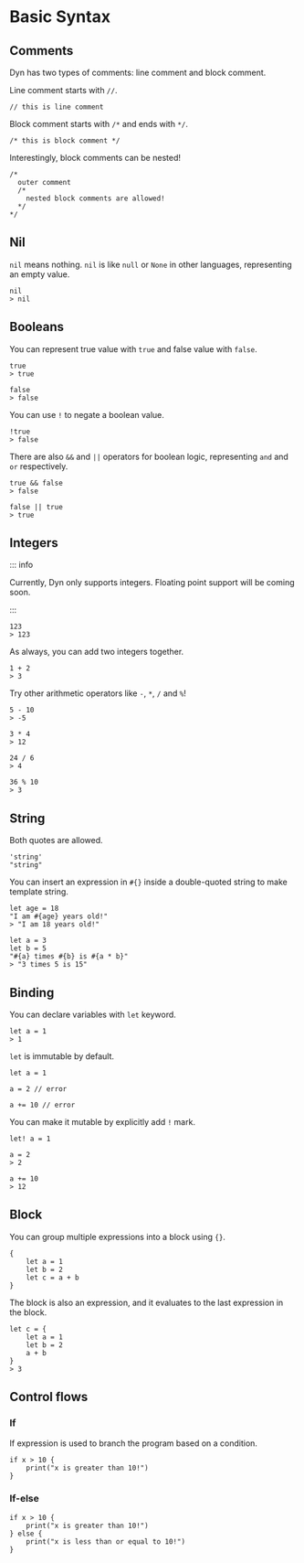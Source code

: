 # Basic Syntax

## Comments

Dyn has two types of comments: line comment and block comment.

Line comment starts with `//`.

```dyn
// this is line comment
```

Block comment starts with `/*` and ends with `*/`.

```dyn
/* this is block comment */
```

Interestingly, block comments can be nested!

```dyn
/*
  outer comment
  /*
    nested block comments are allowed!
  */
*/
```

## Nil

`nil` means nothing. `nil` is like `null` or `None` in other languages, representing an empty value.

```dyn
nil
> nil
```

## Booleans

You can represent true value with `true` and false value with `false`.

```dyn
true
> true
```

```dyn
false
> false
```

You can use `!` to negate a boolean value.

```dyn
!true
> false
```

There are also `&&` and `||` operators for boolean logic, representing `and` and `or` respectively.

```dyn
true && false
> false

false || true
> true
```

## Integers

::: info

Currently, Dyn only supports integers. Floating point support will be coming soon.

:::

```dyn
123
> 123
```

As always, you can add two integers together.

```dyn
1 + 2
> 3
```

Try other arithmetic operators like `-`, `*`, `/` and `%`!

```dyn
5 - 10
> -5

3 * 4
> 12

24 / 6
> 4

36 % 10
> 3
```

## String

Both quotes are allowed.

```dyn
'string'
"string"
```

You can insert an expression in `#{}` inside a double-quoted string to make template string.

```dyn
let age = 18
"I am #{age} years old!"
> "I am 18 years old!"

let a = 3
let b = 5
"#{a} times #{b} is #{a * b}"
> "3 times 5 is 15"
```

## Binding

You can declare variables with `let` keyword.

```dyn
let a = 1
> 1
```

`let` is immutable by default.

```dyn
let a = 1

a = 2 // error

a += 10 // error
```

You can make it mutable by explicitly add `!` mark.

```dyn
let! a = 1

a = 2
> 2

a += 10
> 12
```

## Block

You can group multiple expressions into a block using `{}`.

```dyn
{
	let a = 1
	let b = 2
	let c = a + b
}
```

The block is also an expression, and it evaluates to the last expression in the block.

```dyn
let c = {
	let a = 1
	let b = 2
	a + b
}
> 3
```

## Control flows

### If

If expression is used to branch the program based on a condition.

```dyn
if x > 10 {
	print("x is greater than 10!")
}
```

### If-else

```dyn
if x > 10 {
	print("x is greater than 10!")
} else {
	print("x is less than or equal to 10!")
}
```
